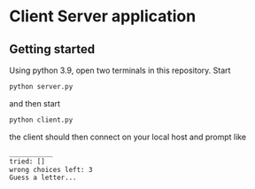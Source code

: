 # Client Server application

## Getting started
Using python 3.9, open two terminals in this repository. Start
```sh
python server.py
```

and then start

```sh
python client.py
```

the client should then connect on your local host and prompt like

```sh
___________
tried: []
wrong choices left: 3
Guess a letter...
```